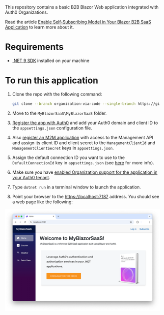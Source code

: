 This repository contains a basic B2B Blazor Web application integrated with Auth0 Organizations.

Read the article [Enable Self-Subscribing Model in Your Blazor B2B SaaS Application](https://auth0.com/blog/enable-self-subscription-in-blazor-b2b-saas-application) to learn more about it.

# Requirements

- [.NET 9 SDK](https://dotnet.microsoft.com/download/dotnet/9.0) installed on your machine

# To run this application

1. Clone the repo with the following command:

   ```bash
   git clone --branch organization-via-code --single-branch https://github.com/andychiare/MyBlazorSaaS 
   ```

2. Move to the `MyBlazorSaaS\MyBlazorSaaS` folder.

3. [Register the app with Auth0](https://auth0.com/docs/get-started/auth0-overview/create-applications/regular-web-apps) and add your Auth0 domain and client ID to the `appsettings.json` configuration file.

4. Also [register an M2M application](https://auth0.com/docs/get-started/auth0-overview/create-applications/machine-to-machine-apps) with access to the Management API and assign its client ID and client secret to the `ManagementClientId` and `ManagementClientSecret` keys in `appsettings.json`.

5. Assign the default connection ID you want to use to the `DefaultConnectionId` key in `appsettings.json` (see [here](https://auth0.com/blog/enable-self-subscription-in-blazor-b2b-saas-application/#Enable-the-Onboarding-Process) for more info).

6. Make sure you have [enabled Organization support for the application in your Auth0 tenant](https://auth0.com/docs/manage-users/organizations/login-flows-for-organizations#configure-your-application-to-use-organizations).

7. Type `dotnet run` in a terminal window to launch the application.

8. Point your browser to the [https://localhost:7187](https://localhost:7187) address. You should see a web page like the following:

![Welcome to MyBlazorSaaS](welcome-my-blazor-saas.png)